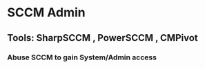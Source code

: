# SCCM Admin

## Tools: SharpSCCM , PowerSCCM , CMPivot

### Abuse SCCM to gain System/Admin access
